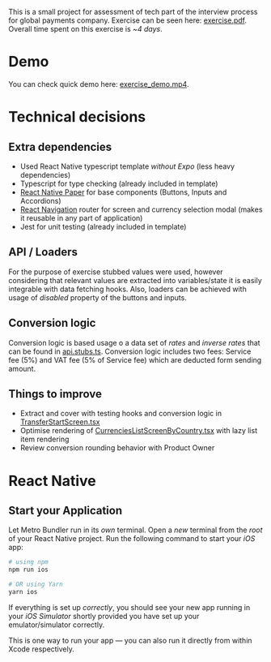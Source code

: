 This is a small project for assessment of tech part of the interview process for global payments company. Exercise can
be seen here: [exercise.pdf](exercise.pdf). Overall time spent on this exercise is ~_4 days_.

# Demo
You can check quick demo here: [exercise_demo.mp4](exercise_demo.mp4).

# Technical decisions
## Extra dependencies
- Used React Native typescript template _without Expo_ (less heavy dependencies)
- Typescript for type checking (already included in template)
- [React Native Paper](https://reactnativepaper.com/) for base components (Buttons, Inputs and Accordions)
- [React Navigation](https://reactnavigation.org/) router for screen and currency selection modal (makes it reusable in
  any part of application)
- Jest for unit testing (already included in template)

## API / Loaders
For the purpose of exercise stubbed values were used, however considering that relevant values are extracted into
variables/state it is easily integrable with data fetching hooks. Also, loaders can be achieved with usage of _disabled_
property of the buttons and inputs.

## Conversion logic
Conversion logic is based usage o a data set of _rates_ and _inverse rates_ that can be found in [api.stubs.ts](src%2Fservices%2Fapi.stubs.ts).
Conversion logic includes two fees: Service fee (5%) and VAT fee (5% of Service fee) which are deducted form sending amount.

## Things to improve
- Extract and cover with testing hooks and conversion logic
  in [TransferStartScreen.tsx](src%2Fscreens%2FTransferStartScreen.tsx)
- Optimise rendering of [CurrenciesListScreenByCountry.tsx](src%2Fscreens%2FCurrenciesListScreenByCountry.tsx) with lazy list item rendering
- Review conversion rounding behavior with Product Owner

# React Native

## Start your Application

Let Metro Bundler run in its _own_ terminal. Open a _new_ terminal from the _root_ of your React Native project. Run the
following command to start your _iOS_ app:

```bash
# using npm
npm run ios

# OR using Yarn
yarn ios
```

If everything is set up _correctly_, you should see your new app running in your _iOS Simulator_
shortly provided you have set up your emulator/simulator correctly.

This is one way to run your app — you can also run it directly from within Xcode respectively.
